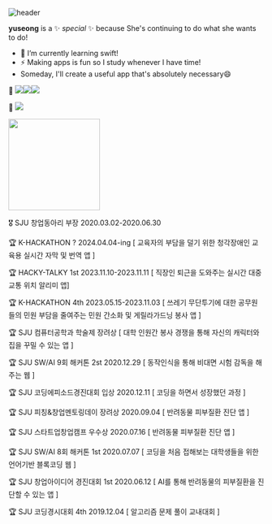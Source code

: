 
<!--
**yuseong01/yuseong01** is a ✨ _special_ ✨ repository because its `README.md` (this file) appears on your GitHub profile.

Here are some ideas to get you started:

- 🔭 I’m currently working on ...
- 🌱 I’m currently learning ...
- 👯 I’m looking to collaborate on ...
- 🤔 I’m looking for help with ...
- 💬 Ask me about ...
- 📫 How to reach me: ...
- 😄 Pronouns: ...
- ⚡ Fun fact: ...
-->
![header](https://capsule-render.vercel.app/api?type=waving&color=gradient&height=300&section=header&text=Hi💕%20I'm%20YuSeong&fontSize=30)


**yuseong** is a ✨ _special_ ✨ because She's continuing to do what she wants to do!

- 🌱 I’m currently learning swift!
- ⚡ Making apps is fun so I study whenever I have time!
-  Someday, I'll create a useful app that's absolutely necessary😄


🩵 <img src="https://img.shields.io/badge/HTML-E34F26?style=flat&logo=HTML5&logoColor=white"/><img src="https://img.shields.io/badge/CSS-1572B6?style=flat&logo=HTML5&logoColor=white"/><img src="https://img.shields.io/badge/JavaScript-F7DF1E?style=flat&logo=JavaScript&logoColor=white"/>

🩷 <img src="https://img.shields.io/badge/React-61DAFB?style=flat-square&logo=React&logoColor=white"><a href="https://github.com/imysh578">

<img align="center" style="height:180px" src="https://github-readme-stats.vercel.app/api/top-langs/?username=imysh578&layout=compact&theme=nord&hide_border=true" /></a> 

🎖️ SJU 창업동아리 부장 2020.03.02-2020.06.30


🏆 K-HACKATHON ? 2024.04.04-ing [ 교육자의 부담을 덜기 위한 청각장애인 교육용 실시간 자막 및 번역 앱 ]

🏆 HACKY-TALKY 1st 2023.11.10-2023.11.11 [ 직장인 퇴근을 도와주는 실시간 대중교통 위치 알리미 앱]

🏆 K-HACKATHON 4th 2023.05.15-2023.11.03 [ 쓰레기 무단투기에 대한 공무원들의 민원 부담을 줄여주는 민원 간소화 및 게릴라가드닝 봉사 앱 ]

🏆 SJU 컴퓨터공학과 학술제 장려상 [ 대학 인원간 봉사 경쟁을 통해 자신의 캐릭터와 집을 꾸밀 수 있는 앱 ]

🏆 SJU SW/AI 9회 해커톤 2st 2020.12.29 [ 동작인식을 통해 비대면 시험 감독을 해주는 웹 ]

🏆 SJU 코딩에피소드경진대회 입상 2020.12.11 [ 코딩을 하면서 성장했던 과정 ]

🏆 SJU 피칭&창업멘토링데이 장려상 2020.09.04 [ 반려동물 피부질환 진단 앱 ]

🏆 SJU 스타트업창업캠프 우수상 2020.07.16 [ 반려동물 피부질환 진단 앱 ]

🏆 SJU SW/AI 8회 해커톤 1st 2020.07.07 [ 코딩을 처음 접해보는 대학생들을 위한 언어기반 블록코딩 웹 ]

🏆 SJU 창업아이디어 경진대회 1st 2020.06.12 [ AI를 통해 반려동물의 피부질환을 진단할 수 있는 앱 ]

🏆 SJU 코딩경시대회 4th 2019.12.04 [ 알고리즘 문제 풀이 교내대회 ]






